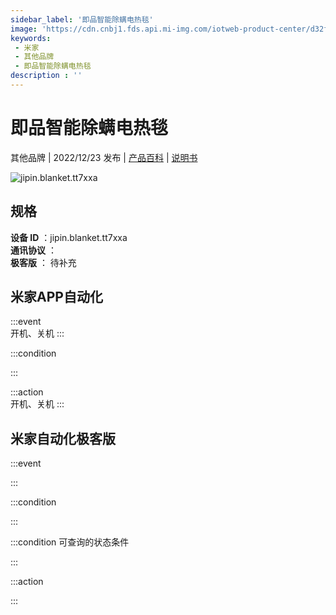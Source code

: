 ```yaml
---
sidebar_label: '即品智能除螨电热毯'
image: 'https://cdn.cnbj1.fds.api.mi-img.com/iotweb-product-center/d32f76d6e8810682dc44ac0ae856775b_1669358640772.png?GalaxyAccessKeyId=AKVGLQWBOVIRQ3XLEW&Expires=9223372036854775807&Signature=qneAy6EKeNPdi7zH49WwbMwAItY='
keywords: 
 - 米家
 - 其他品牌
 - 即品智能除螨电热毯
description : ''
---
```

# 即品智能除螨电热毯

其他品牌 | 2022/12/23 发布 | [产品百科](https://home.mi.com/webapp/content/baike/product/index.html?model=jipin.blanket.tt7xxa/) | [说明书](https://home.mi.com/views/introduction.html?model=jipin.blanket.tt7xxa&region=cn)

![jipin.blanket.tt7xxa](https://cdn.cnbj1.fds.api.mi-img.com/iotweb-product-center/d32f76d6e8810682dc44ac0ae856775b_1669358640772.png?GalaxyAccessKeyId=AKVGLQWBOVIRQ3XLEW&Expires=9223372036854775807&Signature=qneAy6EKeNPdi7zH49WwbMwAItY=)

## 规格  
> 
**设备 ID** ：jipin.blanket.tt7xxa  
**通讯协议** ：  
**极客版**  ： 待补充 


## 米家APP自动化  

:::event  
开机、关机
:::

:::condition  

:::

:::action   
开机、关机
:::

## 米家自动化极客版  

:::event  

:::

:::condition  

:::

:::condition 可查询的状态条件  

:::

:::action  

:::

        
